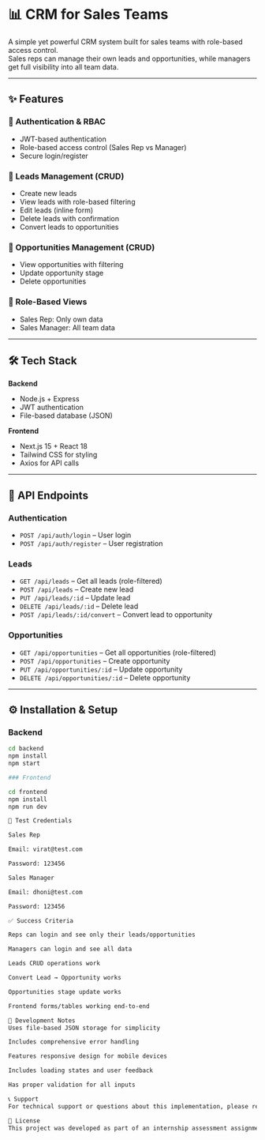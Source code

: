 # 📊 CRM for Sales Teams

A simple yet powerful CRM system built for sales teams with role-based access control.  
Sales reps can manage their own leads and opportunities, while managers get full visibility into all team data.

---

## ✨ Features

### 🔐 Authentication & RBAC
- JWT-based authentication  
- Role-based access control (Sales Rep vs Manager)  
- Secure login/register  

### 📝 Leads Management (CRUD)
- Create new leads  
- View leads with role-based filtering  
- Edit leads (inline form)  
- Delete leads with confirmation  
- Convert leads to opportunities  

### 💼 Opportunities Management (CRUD)
- View opportunities with filtering  
- Update opportunity stage  
- Delete opportunities  

### 🎯 Role-Based Views
- Sales Rep: Only own data  
- Sales Manager: All team data  

---

## 🛠 Tech Stack

**Backend**
- Node.js + Express  
- JWT authentication  
- File-based database (JSON)  

**Frontend**
- Next.js 15 + React 18  
- Tailwind CSS for styling  
- Axios for API calls  

---

## 📡 API Endpoints

### Authentication
- `POST /api/auth/login` – User login  
- `POST /api/auth/register` – User registration  

### Leads
- `GET /api/leads` – Get all leads (role-filtered)  
- `POST /api/leads` – Create new lead  
- `PUT /api/leads/:id` – Update lead  
- `DELETE /api/leads/:id` – Delete lead  
- `POST /api/leads/:id/convert` – Convert lead to opportunity  

### Opportunities
- `GET /api/opportunities` – Get all opportunities (role-filtered)  
- `POST /api/opportunities` – Create opportunity  
- `PUT /api/opportunities/:id` – Update opportunity  
- `DELETE /api/opportunities/:id` – Delete opportunity  

---

## ⚙️ Installation & Setup

### Backend
```bash
cd backend
npm install
npm start

### Frontend

cd frontend
npm install
npm run dev

👥 Test Credentials

Sales Rep

Email: virat@test.com

Password: 123456

Sales Manager

Email: dhoni@test.com

Password: 123456

✅ Success Criteria

Reps can login and see only their leads/opportunities

Managers can login and see all data

Leads CRUD operations work

Convert Lead → Opportunity works

Opportunities stage update works

Frontend forms/tables working end-to-end

🔧 Development Notes
Uses file-based JSON storage for simplicity

Includes comprehensive error handling

Features responsive design for mobile devices

Includes loading states and user feedback

Has proper validation for all inputs

📞 Support
For technical support or questions about this implementation, please refer to the code documentation or create an issue in the GitHub repository.

📄 License
This project was developed as part of an internship assessment assignment.
